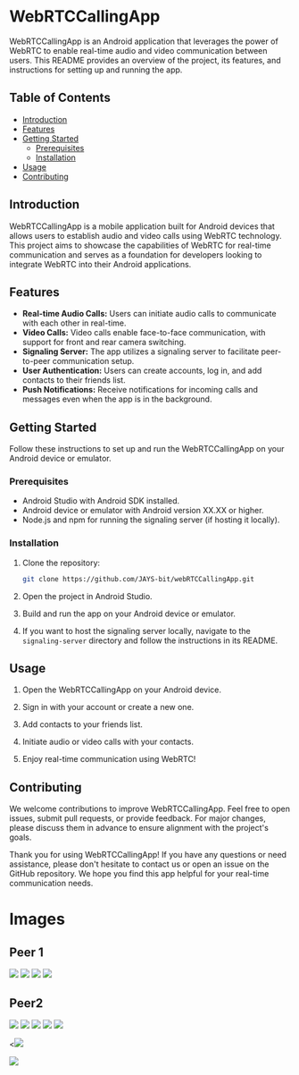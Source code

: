 # WebRTCCallingApp

WebRTCCallingApp is an Android application that leverages the power of WebRTC to enable real-time audio and video communication between users. This README provides an overview of the project, its features, and instructions for setting up and running the app.

## Table of Contents

- [Introduction](#introduction)
- [Features](#features)
- [Getting Started](#getting-started)
  - [Prerequisites](#prerequisites)
  - [Installation](#installation)
- [Usage](#usage)
- [Contributing](#contributing)


## Introduction

WebRTCCallingApp is a mobile application built for Android devices that allows users to establish audio and video calls using WebRTC technology. This project aims to showcase the capabilities of WebRTC for real-time communication and serves as a foundation for developers looking to integrate WebRTC into their Android applications.

## Features

- **Real-time Audio Calls:** Users can initiate audio calls to communicate with each other in real-time.
- **Video Calls:** Video calls enable face-to-face communication, with support for front and rear camera switching.
- **Signaling Server:** The app utilizes a signaling server to facilitate peer-to-peer communication setup.
- **User Authentication:** Users can create accounts, log in, and add contacts to their friends list.
- **Push Notifications:** Receive notifications for incoming calls and messages even when the app is in the background.

## Getting Started

Follow these instructions to set up and run the WebRTCCallingApp on your Android device or emulator.

### Prerequisites

- Android Studio with Android SDK installed.
- Android device or emulator with Android version XX.XX or higher.
- Node.js and npm for running the signaling server (if hosting it locally).

### Installation

1. Clone the repository:

   ```bash
   git clone https://github.com/JAYS-bit/webRTCCallingApp.git
   ```

2. Open the project in Android Studio.

3. Build and run the app on your Android device or emulator.

4. If you want to host the signaling server locally, navigate to the `signaling-server` directory and follow the instructions in its README.

## Usage

1. Open the WebRTCCallingApp on your Android device.

2. Sign in with your account or create a new one.

3. Add contacts to your friends list.

4. Initiate audio or video calls with your contacts.

5. Enjoy real-time communication using WebRTC!

## Contributing

We welcome contributions to improve WebRTCCallingApp. Feel free to open issues, submit pull requests, or provide feedback. For major changes, please discuss them in advance to ensure alignment with the project's goals.



Thank you for using WebRTCCallingApp! If you have any questions or need assistance, please don't hesitate to contact us or open an issue on the GitHub repository. We hope you find this app helpful for your real-time communication needs.



# Images 

## Peer 1

<img src="https://github.com/JAYS-bit/webRTCCallingApp/blob/master/peer1_0.jpeg" max-height="50px" >
<img src="[https://github.com/JAYS-bit/webRTCCallingApp/blob/master/peer1_1.jpeg](https://github.com/JAYS-bit/webRTCCallingApp/blob/master/peer1_1.jpeg)" max-height="50px" >
<img src="https://github.com/JAYS-bit/webRTCCallingApp/blob/master/peer1_2.jpeg" max-height="50px" >
<img src="https://github.com/JAYS-bit/webRTCCallingApp/blob/master/peer1_3.jpeg" max-height="50px" >


## Peer2

<img src="https://github.com/JAYS-bit/webRTCCallingApp/blob/master/peer_2_6.jpeg" max-height="50px" >

<img src="https://github.com/JAYS-bit/webRTCCallingApp/blob/master/peer_2_login.jpeg" max-height="50px" >


<img src="https://github.com/JAYS-bit/webRTCCallingApp/blob/master/peer_2_5.jpeg" max-height="50px" >

<img src="https://github.com/JAYS-bit/webRTCCallingApp/blob/master/peer_2_3.jpeg" max-height="50px" >

<img src="https://github.com/JAYS-bit/webRTCCallingApp/blob/master/peer_2_4.jpeg" max-height="50px" >

<<img src="https://github.com/JAYS-bit/webRTCCallingApp/blob/master/peer_2_1.jpeg" max-height="50px" >

<img src="https://github.com/JAYS-bit/webRTCCallingApp/blob/master/peer_2_0.jpeg" max-height="50px" >




